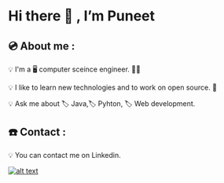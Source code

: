 #  Hi there 👋 , I’m Puneet
## :cd: About me : 
:bulb: I'm a :desktop_computer: computer sceince engineer.  :man_in_tuxedo:

:bulb: I like to learn new technologies and to work on open source.  :mag_right:

:bulb: Ask me about :label: Java,:label: Pyhton, :label: Web development.

## :phone: Contact :

:bulb: You can contact me on Linkedin.

[![alt text][1.1]][1]

[1.1]: https://img.shields.io/badge/LinkedIn-0077B5?style=for-the-badge&logo=linkedin&logoColor=white

[1]: https://www.linkedin.com/in/puneet-singh-3549951b5/
